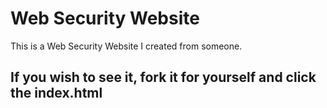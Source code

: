 
# Web Security Website

This is a Web Security Website I created from someone.

## If you wish to see it, fork it for yourself and click the index.html

